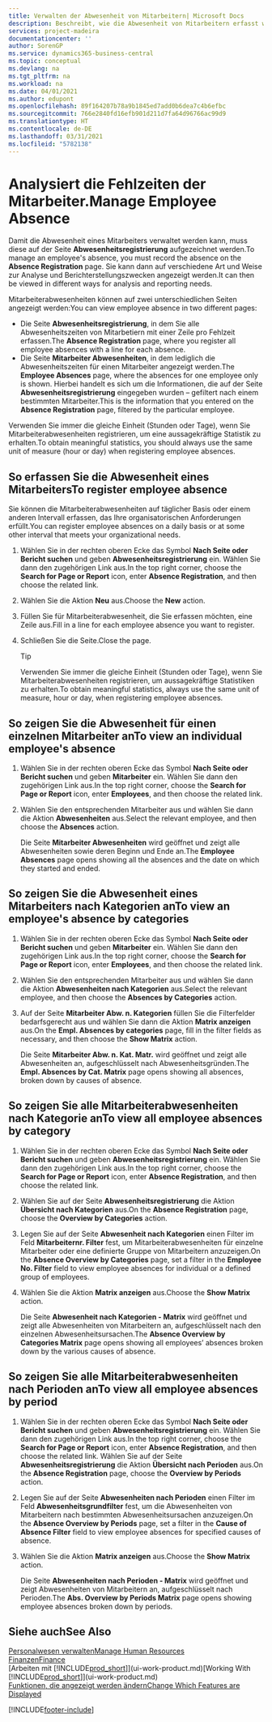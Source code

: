 ```yaml
---
title: Verwalten der Abwesenheit von Mitarbeitern| Microsoft Docs
description: Beschreibt, wie die Abwesenheit von Mitarbeitern erfasst wird und Abwesenheitsstatistiken analysiert werden.
services: project-madeira
documentationcenter: ''
author: SorenGP
ms.service: dynamics365-business-central
ms.topic: conceptual
ms.devlang: na
ms.tgt_pltfrm: na
ms.workload: na
ms.date: 04/01/2021
ms.author: edupont
ms.openlocfilehash: 89f164207b78a9b1845ed7add0b6dea7c4b6efbc
ms.sourcegitcommit: 766e2840fd16efb901d211d7fa64d96766ac99d9
ms.translationtype: HT
ms.contentlocale: de-DE
ms.lasthandoff: 03/31/2021
ms.locfileid: "5782138"
---
```

# <a name="manage-employee-absence"></a><span data-ttu-id="29c9d-103">Analysiert die Fehlzeiten der Mitarbeiter.</span><span class="sxs-lookup"><span data-stu-id="29c9d-103">Manage Employee Absence</span></span>
<span data-ttu-id="29c9d-104">Damit die Abwesenheit eines Mitarbeiters verwaltet werden kann, muss diese auf der Seite **Abwesenheitsregistrierung** aufgezeichnet werden.</span><span class="sxs-lookup"><span data-stu-id="29c9d-104">To manage an employee's absence, you must record the absence on the **Absence Registration** page.</span></span> <span data-ttu-id="29c9d-105">Sie kann dann auf verschiedene Art und Weise zur Analyse und Berichterstellungszwecken angezeigt werden.</span><span class="sxs-lookup"><span data-stu-id="29c9d-105">It can then be viewed in different ways for analysis and reporting needs.</span></span>

<span data-ttu-id="29c9d-106">Mitarbeiterabwesenheiten können auf zwei unterschiedlichen Seiten angezeigt werden:</span><span class="sxs-lookup"><span data-stu-id="29c9d-106">You can view employee absence in two different pages:</span></span>

* <span data-ttu-id="29c9d-107">Die Seite **Abwesenheitsregistrierung**, in dem Sie alle Abwesenheitszeiten von Mitarbetiern mit einer Zeile pro Fehlzeit erfassen.</span><span class="sxs-lookup"><span data-stu-id="29c9d-107">The **Absence Registration** page, where you register all employee absences with a line for each absence.</span></span>
* <span data-ttu-id="29c9d-108">Die Seite **Mitarbeiter Abwesenheiten**, in dem lediglich die Abwesenheitszeiten für einen Mitarbeiter angezeigt werden.</span><span class="sxs-lookup"><span data-stu-id="29c9d-108">The **Employee Absences** page, where the absences for one employee only is shown.</span></span> <span data-ttu-id="29c9d-109">Hierbei handelt es sich um die Informationen, die auf der Seite **Abwesenheitsregistrierung** eingegeben wurden – gefiltert nach einem bestimmten Mitarbeiter.</span><span class="sxs-lookup"><span data-stu-id="29c9d-109">This is the information that you entered on the **Absence Registration** page, filtered by the particular employee.</span></span>

<span data-ttu-id="29c9d-110">Verwenden Sie immer die gleiche Einheit (Stunden oder Tage), wenn Sie Mitarbeiterabwesenheiten registrieren, um eine aussagekräftige Statistik zu erhalten.</span><span class="sxs-lookup"><span data-stu-id="29c9d-110">To obtain meaningful statistics, you should always use the same unit of measure (hour or day) when registering employee absences.</span></span>

## <a name="to-register-employee-absence"></a><span data-ttu-id="29c9d-111">So erfassen Sie die Abwesenheit eines Mitarbeiters</span><span class="sxs-lookup"><span data-stu-id="29c9d-111">To register employee absence</span></span>
<span data-ttu-id="29c9d-112">Sie können die Mitarbeiterabwesenheiten auf täglicher Basis oder einem anderen Intervall erfassen, das Ihre organisatorischen Anforderungen erfüllt.</span><span class="sxs-lookup"><span data-stu-id="29c9d-112">You can register employee absences on a daily basis or at some other interval that meets your organizational needs.</span></span>

1. <span data-ttu-id="29c9d-113">Wählen Sie in der rechten oberen Ecke das Symbol **Nach Seite oder Bericht suchen** und geben **Abwesenheitsregistrierung** ein. Wählen Sie dann den zugehörigen Link aus.</span><span class="sxs-lookup"><span data-stu-id="29c9d-113">In the top right corner, choose the **Search for Page or Report** icon, enter **Absence Registration**, and then choose the related link.</span></span>
2. <span data-ttu-id="29c9d-114">Wählen Sie die Aktion **Neu** aus.</span><span class="sxs-lookup"><span data-stu-id="29c9d-114">Choose the **New** action.</span></span>
3. <span data-ttu-id="29c9d-115">Füllen Sie für Mitarbeiterabwesenheit, die Sie erfassen möchten, eine Zeile aus.</span><span class="sxs-lookup"><span data-stu-id="29c9d-115">Fill in a line for each employee absence you want to register.</span></span>
4. <span data-ttu-id="29c9d-116">Schließen Sie die Seite.</span><span class="sxs-lookup"><span data-stu-id="29c9d-116">Close the page.</span></span>

    > [!Tip]
    > <span data-ttu-id="29c9d-117">Verwenden Sie immer die gleiche Einheit (Stunden oder Tage), wenn Sie Mitarbeiterabwesenheiten registrieren, um aussagekräftige Statistiken zu erhalten.</span><span class="sxs-lookup"><span data-stu-id="29c9d-117">To obtain meaningful statistics, always use the same unit of measure, hour or day, when registering employee absences.</span></span>

## <a name="to-view-an-individual-employees-absence"></a><span data-ttu-id="29c9d-118">So zeigen Sie die Abwesenheit für einen einzelnen Mitarbeiter an</span><span class="sxs-lookup"><span data-stu-id="29c9d-118">To view an individual employee's absence</span></span>
1. <span data-ttu-id="29c9d-119">Wählen Sie in der rechten oberen Ecke das Symbol **Nach Seite oder Bericht suchen** und geben **Mitarbeiter** ein. Wählen Sie dann den zugehörigen Link aus.</span><span class="sxs-lookup"><span data-stu-id="29c9d-119">In the top right corner, choose the **Search for Page or Report** icon, enter **Employees**, and then choose the related link.</span></span>
2. <span data-ttu-id="29c9d-120">Wählen Sie den entsprechenden Mitarbeiter aus und wählen Sie dann die Aktion **Abwesenheiten** aus.</span><span class="sxs-lookup"><span data-stu-id="29c9d-120">Select the relevant employee, and then choose the **Absences** action.</span></span>

    <span data-ttu-id="29c9d-121">Die Seite **Mitarbeiter Abwesenheiten** wird geöffnet und zeigt alle Abwesenheiten sowie deren Beginn und Ende an.</span><span class="sxs-lookup"><span data-stu-id="29c9d-121">The **Employee Absences** page opens showing all the absences and the date on which they started and ended.</span></span>

## <a name="to-view-an-employees-absence-by-categories"></a><span data-ttu-id="29c9d-122">So zeigen Sie die Abwesenheit eines Mitarbeiters nach Kategorien an</span><span class="sxs-lookup"><span data-stu-id="29c9d-122">To view an employee's absence by categories</span></span>
1. <span data-ttu-id="29c9d-123">Wählen Sie in der rechten oberen Ecke das Symbol **Nach Seite oder Bericht suchen** und geben **Mitarbeiter** ein. Wählen Sie dann den zugehörigen Link aus.</span><span class="sxs-lookup"><span data-stu-id="29c9d-123">In the top right corner, choose the **Search for Page or Report** icon, enter **Employees**, and then choose the related link.</span></span>
2. <span data-ttu-id="29c9d-124">Wählen Sie den entsprechenden Mitarbeiter aus und wählen Sie dann die Aktion **Abwesenheiten nach Kategorien** aus.</span><span class="sxs-lookup"><span data-stu-id="29c9d-124">Select the relevant employee, and then choose the **Absences by Categories** action.</span></span>
3. <span data-ttu-id="29c9d-125">Auf der Seite **Mitarbeiter Abw. n. Kategorien** füllen Sie die Filterfelder bedarfsgerecht aus und wählen Sie dann die Aktion **Matrix anzeigen** aus.</span><span class="sxs-lookup"><span data-stu-id="29c9d-125">On the **Empl. Absences by categories** page, fill in the filter fields as necessary, and then choose the **Show Matrix** action.</span></span>

    <span data-ttu-id="29c9d-126">Die Seite **Mitarbeiter Abw. n. Kat. Matr.** wird geöffnet und zeigt alle Abwesenheiten an, aufgeschlüsselt nach Abwesenheitsgründen.</span><span class="sxs-lookup"><span data-stu-id="29c9d-126">The **Empl. Absences by Cat. Matrix** page opens showing all absences, broken down by causes of absence.</span></span>

## <a name="to-view-all-employee-absences-by-category"></a><span data-ttu-id="29c9d-127">So zeigen Sie alle Mitarbeiterabwesenheiten nach Kategorie an</span><span class="sxs-lookup"><span data-stu-id="29c9d-127">To view all employee absences by category</span></span>
1. <span data-ttu-id="29c9d-128">Wählen Sie in der rechten oberen Ecke das Symbol **Nach Seite oder Bericht suchen** und geben **Abwesenheitsregistrierung** ein. Wählen Sie dann den zugehörigen Link aus.</span><span class="sxs-lookup"><span data-stu-id="29c9d-128">In the top right corner, choose the **Search for Page or Report** icon, enter **Absence Registration**, and then choose the related link.</span></span>
2. <span data-ttu-id="29c9d-129">Wählen Sie auf der Seite **Abwesenheitsregistrierung** die Aktion **Übersicht nach Kategorien** aus.</span><span class="sxs-lookup"><span data-stu-id="29c9d-129">On the **Absence Registration** page, choose the **Overview by Categories** action.</span></span>
3. <span data-ttu-id="29c9d-130">Legen Sie auf der Seite **Abwesenheit nach Kategorien** einen Filter im Feld **Mitarbeiternr. Filter** fest, um Mitarbeiterabwesenheiten für einzelne Mitarbeiter oder eine definierte Gruppe von Mitarbeitern anzuzeigen.</span><span class="sxs-lookup"><span data-stu-id="29c9d-130">On the **Absence Overview by Categories** page, set a filter in the **Employee No. Filter** field to view employee absences for individual or a defined group of employees.</span></span>
4. <span data-ttu-id="29c9d-131">Wählen Sie die Aktion **Matrix anzeigen** aus.</span><span class="sxs-lookup"><span data-stu-id="29c9d-131">Choose the **Show Matrix** action.</span></span>

    <span data-ttu-id="29c9d-132">Die Seite **Abwesenheit nach Kategorien - Matrix** wird geöffnet und zeigt alle Abwesenheiten von Mitarbeitern an, aufgeschlüsselt nach den einzelnen Abwesenheitsursachen.</span><span class="sxs-lookup"><span data-stu-id="29c9d-132">The **Absence Overview by Categories Matrix** page opens showing all employees’ absences broken down by the various causes of absence.</span></span>

## <a name="to-view-all-employee-absences-by-period"></a><span data-ttu-id="29c9d-133">So zeigen Sie alle Mitarbeiterabwesenheiten nach Perioden an</span><span class="sxs-lookup"><span data-stu-id="29c9d-133">To view all employee absences by period</span></span>
1. <span data-ttu-id="29c9d-134">Wählen Sie in der rechten oberen Ecke das Symbol **Nach Seite oder Bericht suchen** und geben **Abwesenheitsregistrierung** ein. Wählen Sie dann den zugehörigen Link aus.</span><span class="sxs-lookup"><span data-stu-id="29c9d-134">In the top right corner, choose the **Search for Page or Report** icon, enter **Absence Registration**, and then choose the related link.</span></span>
   <span data-ttu-id="29c9d-135">Wählen Sie auf der Seite **Abwesenheitsregistrierung** die Aktion **Übersicht nach Perioden** aus.</span><span class="sxs-lookup"><span data-stu-id="29c9d-135">On the **Absence Registration** page, choose the **Overview by Periods** action.</span></span>
2. <span data-ttu-id="29c9d-136">Legen Sie auf der Seite **Abwesenheiten nach Perioden** einen Filter im Feld **Abwesenheitsgrundfilter** fest, um die Abwesenheiten von Mitarbeitern nach bestimmten Abwesenheitsursachen anzuzeigen.</span><span class="sxs-lookup"><span data-stu-id="29c9d-136">On the **Absence Overview by Periods** page, set a filter in the **Cause of Absence Filter** field to view employee absences for specified causes of absence.</span></span>
3. <span data-ttu-id="29c9d-137">Wählen Sie die Aktion **Matrix anzeigen** aus.</span><span class="sxs-lookup"><span data-stu-id="29c9d-137">Choose the **Show Matrix** action.</span></span>

    <span data-ttu-id="29c9d-138">Die Seite **Abwesenheiten nach Perioden - Matrix** wird geöffnet und zeigt Abwesenheiten von Mitarbeitern an, aufgeschlüsselt nach Perioden.</span><span class="sxs-lookup"><span data-stu-id="29c9d-138">The **Abs. Overview by Periods Matrix** page opens showing employee absences broken down by periods.</span></span>

## <a name="see-also"></a><span data-ttu-id="29c9d-139">Siehe auch</span><span class="sxs-lookup"><span data-stu-id="29c9d-139">See Also</span></span>
[<span data-ttu-id="29c9d-140">Personalwesen verwalten</span><span class="sxs-lookup"><span data-stu-id="29c9d-140">Manage Human Resources</span></span>](hr-manage-human-resources.md)  
[<span data-ttu-id="29c9d-141">Finanzen</span><span class="sxs-lookup"><span data-stu-id="29c9d-141">Finance</span></span>](finance.md)  
<span data-ttu-id="29c9d-142">[Arbeiten mit [!INCLUDE[prod_short](includes/prod_short.md)]](ui-work-product.md)</span><span class="sxs-lookup"><span data-stu-id="29c9d-142">[Working With [!INCLUDE[prod_short](includes/prod_short.md)]](ui-work-product.md)</span></span>  
[<span data-ttu-id="29c9d-143">Funktionen, die angezeigt werden ändern</span><span class="sxs-lookup"><span data-stu-id="29c9d-143">Change Which Features are Displayed</span></span>](ui-experiences.md)


[!INCLUDE[footer-include](includes/footer-banner.md)]